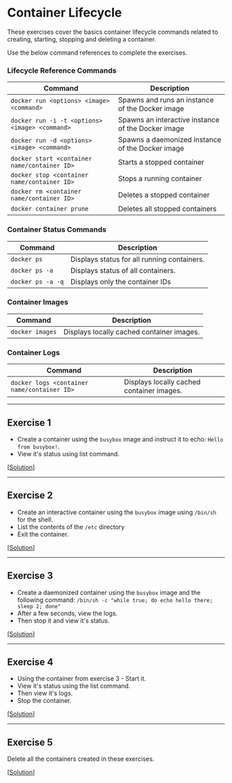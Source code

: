 # Container Lifecycle

These exercises cover the basics container lifecycle commands related to
creating, starting, stopping and deleting a container.

Use the below command references to complete the exercises.

### Lifecycle Reference Commands

|                    Command                     |                      Description                   |
|------------------------------------------------|---------------------------------------------------|
|       `docker run <options> <image> <command>` | Spawns and runs an instance of the Docker image    |
| `docker run -i -t <options> <image> <command>` | Spawns an interactive instance of the Docker image |
|    `docker run -d <options> <image> <command>` | Spawns a daemonized instance of the Docker image   |
|   `docker start <container name/container ID>` | Starts a stopped container                         |
|    `docker stop <container name/container ID>` | Stops a running container                          |
|      `docker rm <container name/container ID>` | Deletes a stopped container                        |
|                       `docker container prune` | Deletes all stopped containers                     |

### Container Status Commands

|      Command      |                 Description                 |
|-------------------|---------------------------------------------|
|       `docker ps` | Displays status for all running containers. |
|    `docker ps -a` | Displays status of all containers.          |
| `docker ps -a -q` | Displays only the container IDs             |

### Container Images

|     Command     |                 Description                 |
|-----------------|---------------------------------------------|
| `docker images` | Displays locally cached container images.   |

### Container Logs

|                    Command                     |                 Description                   |
|------------------------------------------------|-----------------------------------------------|
|    `docker logs <container name/container ID>` | Displays locally cached container images.     |


---

## Exercise 1

* Create a container using the `busybox` image and instruct it to echo:
  `Hello from busybox!`.
* View it's status using list command.

[[Solution](./solutions.md#exercise-1)]

---

## Exercise 2

* Create an interactive container using the `busybox` image using `/bin/sh` for
  the shell.
* List the contents of the `/etc` directory
* Exit the container.

[[Solution](./solutions.md#exercise-2)]

---

## Exercise 3

* Create a daemonized container using the `busybox` image and the following
  command: `/bin/sh -c "while true; do echo hello there; sleep 2; done"`
* After a few seconds, view the logs.
* Then stop it and view it's status.

[[Solution](./solutions.md#exercise-3)]

---

## Exercise 4

* Using the container from exercise 3 - Start it.
* View it's status using the list command.
* Then view it's logs.
* Stop the container.

[[Solution](./solutions.md#exercise-4)]

---

## Exercise 5

Delete all the containers created in these exercises.

[[Solution](./solutions.md#exercise-5)]
